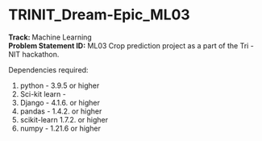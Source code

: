 # TRINIT_Dream-Epic_ML03

<b> Track: </b> Machine Learning<br>
<b> Problem Statement ID:</b> ML03
Crop prediction project as a part of the Tri - NIT hackathon.

Dependencies required:

1) python - 3.9.5 or higher
2) Sci-kit learn -
3) Django - 4.1.6. or higher
4) pandas - 1.4.2. or higher
5) scikit-learn 1.7.2. or higher
6) numpy - 1.21.6 or higher

